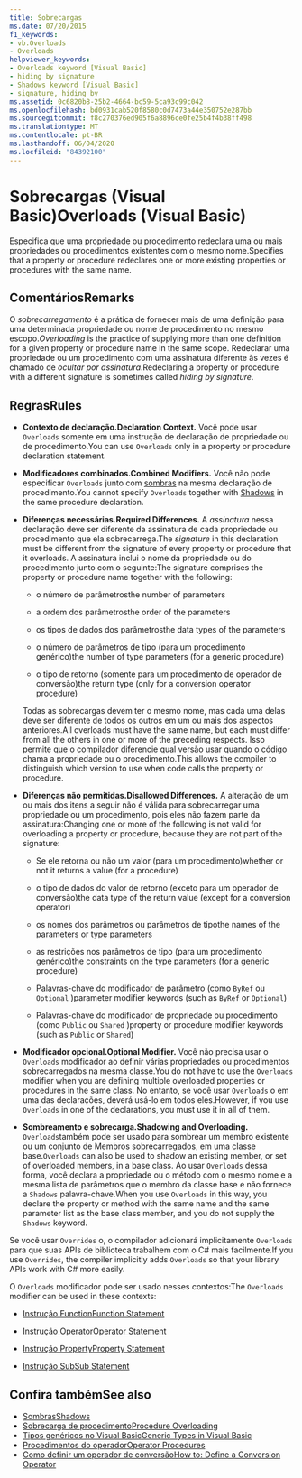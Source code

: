 ```yaml
---
title: Sobrecargas
ms.date: 07/20/2015
f1_keywords:
- vb.Overloads
- Overloads
helpviewer_keywords:
- Overloads keyword [Visual Basic]
- hiding by signature
- Shadows keyword [Visual Basic]
- signature, hiding by
ms.assetid: 0c6820b8-25b2-4664-bc59-5ca93c99c042
ms.openlocfilehash: bd0931cab520f8580c0d7473a44e350752e287bb
ms.sourcegitcommit: f8c270376ed905f6a8896ce0fe25b4f4b38ff498
ms.translationtype: MT
ms.contentlocale: pt-BR
ms.lasthandoff: 06/04/2020
ms.locfileid: "84392100"
---
```

# <a name="overloads-visual-basic"></a><span data-ttu-id="7b5b4-102">Sobrecargas (Visual Basic)</span><span class="sxs-lookup"><span data-stu-id="7b5b4-102">Overloads (Visual Basic)</span></span>

<span data-ttu-id="7b5b4-103">Especifica que uma propriedade ou procedimento redeclara uma ou mais propriedades ou procedimentos existentes com o mesmo nome.</span><span class="sxs-lookup"><span data-stu-id="7b5b4-103">Specifies that a property or procedure redeclares one or more existing properties or procedures with the same name.</span></span>

## <a name="remarks"></a><span data-ttu-id="7b5b4-104">Comentários</span><span class="sxs-lookup"><span data-stu-id="7b5b4-104">Remarks</span></span>

<span data-ttu-id="7b5b4-105">O *sobrecarregamento* é a prática de fornecer mais de uma definição para uma determinada propriedade ou nome de procedimento no mesmo escopo.</span><span class="sxs-lookup"><span data-stu-id="7b5b4-105">*Overloading* is the practice of supplying more than one definition for a given property or procedure name in the same scope.</span></span> <span data-ttu-id="7b5b4-106">Redeclarar uma propriedade ou um procedimento com uma assinatura diferente às vezes é chamado de *ocultar por assinatura*.</span><span class="sxs-lookup"><span data-stu-id="7b5b4-106">Redeclaring a property or procedure with a different signature is sometimes called *hiding by signature*.</span></span>

## <a name="rules"></a><span data-ttu-id="7b5b4-107">Regras</span><span class="sxs-lookup"><span data-stu-id="7b5b4-107">Rules</span></span>

- <span data-ttu-id="7b5b4-108">**Contexto de declaração.**</span><span class="sxs-lookup"><span data-stu-id="7b5b4-108">**Declaration Context.**</span></span> <span data-ttu-id="7b5b4-109">Você pode usar `Overloads` somente em uma instrução de declaração de propriedade ou de procedimento.</span><span class="sxs-lookup"><span data-stu-id="7b5b4-109">You can use `Overloads` only in a property or procedure declaration statement.</span></span>

- <span data-ttu-id="7b5b4-110">**Modificadores combinados.**</span><span class="sxs-lookup"><span data-stu-id="7b5b4-110">**Combined Modifiers.**</span></span> <span data-ttu-id="7b5b4-111">Você não pode especificar `Overloads` junto com [sombras](shadows.md) na mesma declaração de procedimento.</span><span class="sxs-lookup"><span data-stu-id="7b5b4-111">You cannot specify `Overloads` together with [Shadows](shadows.md) in the same procedure declaration.</span></span>

- <span data-ttu-id="7b5b4-112">**Diferenças necessárias.**</span><span class="sxs-lookup"><span data-stu-id="7b5b4-112">**Required Differences.**</span></span> <span data-ttu-id="7b5b4-113">A *assinatura* nessa declaração deve ser diferente da assinatura de cada propriedade ou procedimento que ela sobrecarrega.</span><span class="sxs-lookup"><span data-stu-id="7b5b4-113">The *signature* in this declaration must be different from the signature of every property or procedure that it overloads.</span></span> <span data-ttu-id="7b5b4-114">A assinatura inclui o nome da propriedade ou do procedimento junto com o seguinte:</span><span class="sxs-lookup"><span data-stu-id="7b5b4-114">The signature comprises the property or procedure name together with the following:</span></span>

  - <span data-ttu-id="7b5b4-115">o número de parâmetros</span><span class="sxs-lookup"><span data-stu-id="7b5b4-115">the number of parameters</span></span>

  - <span data-ttu-id="7b5b4-116">a ordem dos parâmetros</span><span class="sxs-lookup"><span data-stu-id="7b5b4-116">the order of the parameters</span></span>

  - <span data-ttu-id="7b5b4-117">os tipos de dados dos parâmetros</span><span class="sxs-lookup"><span data-stu-id="7b5b4-117">the data types of the parameters</span></span>

  - <span data-ttu-id="7b5b4-118">o número de parâmetros de tipo (para um procedimento genérico)</span><span class="sxs-lookup"><span data-stu-id="7b5b4-118">the number of type parameters (for a generic procedure)</span></span>

  - <span data-ttu-id="7b5b4-119">o tipo de retorno (somente para um procedimento de operador de conversão)</span><span class="sxs-lookup"><span data-stu-id="7b5b4-119">the return type (only for a conversion operator procedure)</span></span>

  <span data-ttu-id="7b5b4-120">Todas as sobrecargas devem ter o mesmo nome, mas cada uma delas deve ser diferente de todos os outros em um ou mais dos aspectos anteriores.</span><span class="sxs-lookup"><span data-stu-id="7b5b4-120">All overloads must have the same name, but each must differ from all the others in one or more of the preceding respects.</span></span> <span data-ttu-id="7b5b4-121">Isso permite que o compilador diferencie qual versão usar quando o código chama a propriedade ou o procedimento.</span><span class="sxs-lookup"><span data-stu-id="7b5b4-121">This allows the compiler to distinguish which version to use when code calls the property or procedure.</span></span>

- <span data-ttu-id="7b5b4-122">**Diferenças não permitidas.**</span><span class="sxs-lookup"><span data-stu-id="7b5b4-122">**Disallowed Differences.**</span></span> <span data-ttu-id="7b5b4-123">A alteração de um ou mais dos itens a seguir não é válida para sobrecarregar uma propriedade ou um procedimento, pois eles não fazem parte da assinatura:</span><span class="sxs-lookup"><span data-stu-id="7b5b4-123">Changing one or more of the following is not valid for overloading a property or procedure, because they are not part of the signature:</span></span>

  - <span data-ttu-id="7b5b4-124">Se ele retorna ou não um valor (para um procedimento)</span><span class="sxs-lookup"><span data-stu-id="7b5b4-124">whether or not it returns a value (for a procedure)</span></span>

  - <span data-ttu-id="7b5b4-125">o tipo de dados do valor de retorno (exceto para um operador de conversão)</span><span class="sxs-lookup"><span data-stu-id="7b5b4-125">the data type of the return value (except for a conversion operator)</span></span>

  - <span data-ttu-id="7b5b4-126">os nomes dos parâmetros ou parâmetros de tipo</span><span class="sxs-lookup"><span data-stu-id="7b5b4-126">the names of the parameters or type parameters</span></span>

  - <span data-ttu-id="7b5b4-127">as restrições nos parâmetros de tipo (para um procedimento genérico)</span><span class="sxs-lookup"><span data-stu-id="7b5b4-127">the constraints on the type parameters (for a generic procedure)</span></span>

  - <span data-ttu-id="7b5b4-128">Palavras-chave do modificador de parâmetro (como `ByRef` ou `Optional` )</span><span class="sxs-lookup"><span data-stu-id="7b5b4-128">parameter modifier keywords (such as `ByRef` or `Optional`)</span></span>

  - <span data-ttu-id="7b5b4-129">Palavras-chave do modificador de propriedade ou procedimento (como `Public` ou `Shared` )</span><span class="sxs-lookup"><span data-stu-id="7b5b4-129">property or procedure modifier keywords (such as `Public` or `Shared`)</span></span>

- <span data-ttu-id="7b5b4-130">**Modificador opcional.**</span><span class="sxs-lookup"><span data-stu-id="7b5b4-130">**Optional Modifier.**</span></span> <span data-ttu-id="7b5b4-131">Você não precisa usar o `Overloads` modificador ao definir várias propriedades ou procedimentos sobrecarregados na mesma classe.</span><span class="sxs-lookup"><span data-stu-id="7b5b4-131">You do not have to use the `Overloads` modifier when you are defining multiple overloaded properties or procedures in the same class.</span></span> <span data-ttu-id="7b5b4-132">No entanto, se você usar `Overloads` o em uma das declarações, deverá usá-lo em todos eles.</span><span class="sxs-lookup"><span data-stu-id="7b5b4-132">However, if you use `Overloads` in one of the declarations, you must use it in all of them.</span></span>

- <span data-ttu-id="7b5b4-133">**Sombreamento e sobrecarga.**</span><span class="sxs-lookup"><span data-stu-id="7b5b4-133">**Shadowing and Overloading.**</span></span> <span data-ttu-id="7b5b4-134">`Overloads`também pode ser usado para sombrear um membro existente ou um conjunto de Membros sobrecarregados, em uma classe base.</span><span class="sxs-lookup"><span data-stu-id="7b5b4-134">`Overloads` can also be used to shadow an existing member, or set of overloaded members, in a base class.</span></span> <span data-ttu-id="7b5b4-135">Ao usar `Overloads` dessa forma, você declara a propriedade ou o método com o mesmo nome e a mesma lista de parâmetros que o membro da classe base e não fornece a `Shadows` palavra-chave.</span><span class="sxs-lookup"><span data-stu-id="7b5b4-135">When you use `Overloads` in this way, you declare the property or method with the same name and the same parameter list as the base class member, and you do not supply the `Shadows` keyword.</span></span>

<span data-ttu-id="7b5b4-136">Se você usar `Overrides` o, o compilador adicionará implicitamente `Overloads` para que suas APIs de biblioteca trabalhem com o C# mais facilmente.</span><span class="sxs-lookup"><span data-stu-id="7b5b4-136">If you use `Overrides`, the compiler implicitly adds `Overloads` so that your library APIs work with C# more easily.</span></span>

<span data-ttu-id="7b5b4-137">O `Overloads` modificador pode ser usado nesses contextos:</span><span class="sxs-lookup"><span data-stu-id="7b5b4-137">The `Overloads` modifier can be used in these contexts:</span></span>

- [<span data-ttu-id="7b5b4-138">Instrução Function</span><span class="sxs-lookup"><span data-stu-id="7b5b4-138">Function Statement</span></span>](../statements/function-statement.md)

- [<span data-ttu-id="7b5b4-139">Instrução Operator</span><span class="sxs-lookup"><span data-stu-id="7b5b4-139">Operator Statement</span></span>](../statements/operator-statement.md)

- [<span data-ttu-id="7b5b4-140">Instrução Property</span><span class="sxs-lookup"><span data-stu-id="7b5b4-140">Property Statement</span></span>](../statements/property-statement.md)

- [<span data-ttu-id="7b5b4-141">Instrução Sub</span><span class="sxs-lookup"><span data-stu-id="7b5b4-141">Sub Statement</span></span>](../statements/sub-statement.md)

## <a name="see-also"></a><span data-ttu-id="7b5b4-142">Confira também</span><span class="sxs-lookup"><span data-stu-id="7b5b4-142">See also</span></span>

- [<span data-ttu-id="7b5b4-143">Sombras</span><span class="sxs-lookup"><span data-stu-id="7b5b4-143">Shadows</span></span>](shadows.md)
- [<span data-ttu-id="7b5b4-144">Sobrecarga de procedimento</span><span class="sxs-lookup"><span data-stu-id="7b5b4-144">Procedure Overloading</span></span>](../../programming-guide/language-features/procedures/procedure-overloading.md)
- [<span data-ttu-id="7b5b4-145">Tipos genéricos no Visual Basic</span><span class="sxs-lookup"><span data-stu-id="7b5b4-145">Generic Types in Visual Basic</span></span>](../../programming-guide/language-features/data-types/generic-types.md)
- [<span data-ttu-id="7b5b4-146">Procedimentos do operador</span><span class="sxs-lookup"><span data-stu-id="7b5b4-146">Operator Procedures</span></span>](../../programming-guide/language-features/procedures/operator-procedures.md)
- [<span data-ttu-id="7b5b4-147">Como definir um operador de conversão</span><span class="sxs-lookup"><span data-stu-id="7b5b4-147">How to: Define a Conversion Operator</span></span>](../../programming-guide/language-features/procedures/how-to-define-a-conversion-operator.md)
